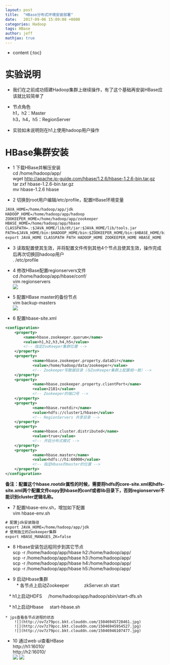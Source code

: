 ```yaml
---
layout: post
title:  "HBase分布式环境安装部署"
date:   2017-09-06 15:09:08 +0800
categories: Hadoop
tags: HBase
author: jeff
mathjax: true
---
```


* content
{:toc}


# 实验说明
* 我们在之前成功搭建Hadoop集群上继续操作，有了这个基础再安装HBase应该就比较简单了

* 节点角色<br>
    h1，h2：Master    
    h3，h4，h5：RegionServer
    
* 实验如未说明则在h1上使用hadoop用户操作
    
# HBase集群安装
* 1 下载HBase并解压安装    
    cd /home/hadoop/app/<br>
    wget http://apache.ip-guide.com/hbase/1.2.6/hbase-1.2.6-bin.tar.gz    
    tar zxf hbase-1.2.6-bin.tar.gz    
    mv hbase-1.2.6 hbase
    
* 2 切换到root用户编辑/etc/profile，配置HBase环境变量    
    
```xml
JAVA_HOME=/home/hadoop/app/jdk
HADOOP_HOME=/home/hadoop/app/hadoop
ZOOKEEPER_HOME=/home/hadoop/app/zookeeper
HBASE_HOME=/home/hadoop/app/hbase
CLASSPATH=.:$JAVA_HOME/lib/dt/jar:$JAVA_HOME/lib/tools.jar
PATH=$JAVA_HOME/bin:$HADOOP_HOME/bin:$ZOOKEEPER_HOME/bin:$HBASE_HOME/bin:$PATH
export JAVA_HOME CLASSPATH PATH HADOOP_HOME ZOOKEEPER_HOME HBASE_HOME
```

* 3 读取配置使其生效，并将配置文件传到其他4个节点且使其生效，操作完成后再次切换回hadoop用户    
    . /etc/profile
    
* 4 修改HBase配置regionservers文件    
    cd /home/hadoop/app/hbase/conf/    
    vim regionservers    
    ![](http://ov7z79pcc.bkt.clouddn.com/15046839563708.jpg)

* 5 配置HBase master的备份节点    
    vim backup-masters    
    ![](http://ov7z79pcc.bkt.clouddn.com/15046840466772.jpg)

* 6 配置hbase-site.xml    
    
```xml
<configuration>
	<property>
        <name>hbase.zookeeper.quorum</name>
        <value>h1,h2,h3,h4,h5</value>
        <!-- 指定ZooKeeper集群位置 -->
    </property>
    <property>
            <name>hbase.zookeeper.property.dataDir</name>
            <value>/home/hadoop/data/zookeeper</value>
            <!-- Zookeeper写数据目录（与ZooKeeper集群上配置相一致）-->
    </property>
    <property>
            <name>hbase.zookeeper.property.clientPort</name>
            <value>2181</value>
            <!-- Zookeeper的端口号 -->
    </property>
	<property>
            <name>hbase.rootdir</name>
            <value>hdfs://cluster1/hbase</value>
            <!-- RegionServers 共享目录 -->
    </property>
    <property>
            <name>hbase.cluster.distributed</name>
            <value>true</value>
            <!-- 开启分布式模式 -->
    </property>
    <property>
            <name>hbase.master</name>
            <value>hdfs://h1:60000</value>
            <!-- 指定Hbase的master的位置 -->
    </property>
</configuration>
```    
**备注：配置这个hbase.rootdir属性的时候，需要将hdfs的core-site.xml和hdfs-site.xml两个配置文件copy到hbase的conf或者lib目录下，否则regionserver不能识别cluster逻辑名称。**

* 7 配置hbase-env.sh，增加如下配置<br>
    vim hbase-env.sh    
    
```xml
# 配置jdk安装路径
export JAVA_HOME=/home/hadoop/app/jdk
# 使用独立的Zookeeper集群
export HBASE_MANAGES_ZK=false
```

* 8 Hbase安装包远程同步到其它节点    
    scp -r /home/hadoop/app/hbase h2:/home/hadoop/app/    
    scp -r /home/hadoop/app/hbase h3:/home/hadoop/app/    
    scp -r /home/hadoop/app/hbase h4:/home/hadoop/app/    
    scp -r /home/hadoop/app/hbase h5:/home/hadoop/app/    
    
* 9 启动Hbase集群    
    * 各节点上启动Zookeeper    
        zkServer.sh start
        
    * h1上启动HDFS    
        /home/hadoop/app/hadoop/sbin/start-dfs.sh
        
    * h1上启动Hbase    
        start-hbase.sh
        
    * jps查看各节点进程的状态    
        ![](http://ov7z79pcc.bkt.clouddn.com/15046945728461.jpg)
        ![](http://ov7z79pcc.bkt.clouddn.com/15046945954527.jpg)
        ![](http://ov7z79pcc.bkt.clouddn.com/15046946107477.jpg)

* 10 通过web ui查看HBase    
    http://h1:16010/    
    http://h2:16010/    
    ![](http://ov7z79pcc.bkt.clouddn.com/15046947775496.jpg)
    ![](http://ov7z79pcc.bkt.clouddn.com/15046947961620.jpg)


